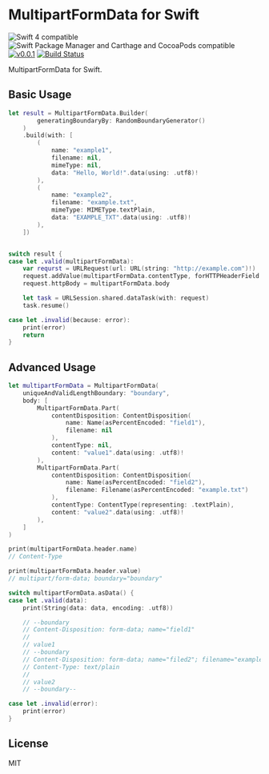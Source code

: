 MultipartFormData for Swift
===========================

![Swift 4 compatible](https://img.shields.io/badge/Swift%20version-4-green.svg)
![Swift Package Manager and Carthage and CocoaPods compatible](https://img.shields.io/badge/SPM%20%7C%20Carthage%20%7C%20CocoaPods-compatible-green.svg)
[![v0.0.1](https://img.shields.io/badge/version-0.0.1-blue.svg)](https://github.com/Kuniwak/MultipartFormData/releases)
[![Build Status](https://www.bitrise.io/app/aca88b3311ecad73/status.svg?token=sxhksUHtMRmEltNh9tIamw)](https://www.bitrise.io/app/aca88b3311ecad73)


MultipartFormData for Swift.


Basic Usage
-----------

```swift
let result = MultipartFormData.Builder(
        generatingBoundaryBy: RandomBoundaryGenerator()
    )
    .build(with: [
        (
            name: "example1",
            filename: nil,
            mimeType: nil,
            data: "Hello, World!".data(using: .utf8)!
        ),
        (
            name: "example2",
            filename: "example.txt",
            mimeType: MIMEType.textPlain,
            data: "EXAMPLE_TXT".data(using: .utf8)!
        ),
    ])


switch result {
case let .valid(multipartFormData):
    var requrst = URLRequest(url: URL(string: "http://example.com")!)
    request.addValue(multipartFormData.contentType, forHTTPHeaderField: "Content-Type")
    request.httpBody = multipartFormData.body

    let task = URLSession.shared.dataTask(with: request)
    task.resume()

case let .invalid(because: error):
    print(error)
    return
}
```



Advanced Usage
--------------

```swift
let multipartFormData = MultipartFormData(
    uniqueAndValidLengthBoundary: "boundary",
    body: [
        MultipartFormData.Part(
            contentDisposition: ContentDisposition(
                name: Name(asPercentEncoded: "field1"),
                filename: nil
            ),
            contentType: nil,
            content: "value1".data(using: .utf8)!
        ),
        MultipartFormData.Part(
            contentDisposition: ContentDisposition(
                name: Name(asPercentEncoded: "field2"),
                filename: Filename(asPercentEncoded: "example.txt")
            ),
            contentType: ContentType(representing: .textPlain),
            content: "value2".data(using: .utf8)!
        ),
    ]
)

print(multipartFormData.header.name)
// Content-Type

print(multipartFormData.header.value)
// multipart/form-data; boundary="boundary"

switch multipartFormData.asData() {
case let .valid(data):
    print(String(data: data, encoding: .utf8))

    // --boundary
    // Content-Disposition: form-data; name="field1"
    // 
    // value1
    // --boundary
    // Content-Disposition: form-data; name="filed2"; filename="example.txt"
    // Content-Type: text/plain
    // 
    // value2
    // --boundary--

case let .invalid(error):
    print(error)
}
```


License
-------

MIT
